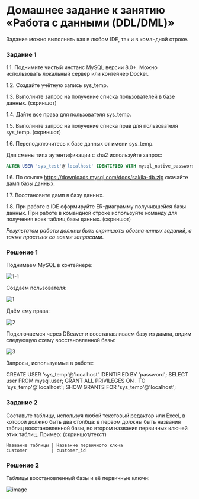# Домашнее задание к занятию «Работа с данными (DDL/DML)»


Задание можно выполнить как в любом IDE, так и в командной строке.

### Задание 1
1.1. Поднимите чистый инстанс MySQL версии 8.0+. Можно использовать локальный сервер или контейнер Docker.

1.2. Создайте учётную запись sys_temp. 

1.3. Выполните запрос на получение списка пользователей в базе данных. (скриншот)

1.4. Дайте все права для пользователя sys_temp. 

1.5. Выполните запрос на получение списка прав для пользователя sys_temp. (скриншот)

1.6. Переподключитесь к базе данных от имени sys_temp.

Для смены типа аутентификации с sha2 используйте запрос: 
```sql
ALTER USER 'sys_test'@'localhost' IDENTIFIED WITH mysql_native_password BY 'password';
```
1.6. По ссылке https://downloads.mysql.com/docs/sakila-db.zip скачайте дамп базы данных.

1.7. Восстановите дамп в базу данных.

1.8. При работе в IDE сформируйте ER-диаграмму получившейся базы данных. При работе в командной строке используйте команду для получения всех таблиц базы данных. (скриншот)

*Результатом работы должны быть скриншоты обозначенных заданий, а также простыня со всеми запросами.*

### Решение 1

Поднимаем MySQL в контейнере:

![1-1](https://github.com/SKA1010/hw_db_2/assets/125235217/0fe68df1-339b-4eba-acb3-1b7d1cce8bb6)

Создаём пользователя:

![1](https://github.com/SKA1010/hw_db_2/assets/125235217/17004188-99e3-4a0b-9354-1f7d453a807a)

Даём ему права:

![2](https://github.com/SKA1010/hw_db_2/assets/125235217/fc0d0a8e-cae7-4609-a846-a4b25177e845)

Подключаемся через DBeaver и восстанавливаем базу из дампа, видим следующую схему восстановленной базы:

![3](https://github.com/SKA1010/hw_db_2/assets/125235217/4756e428-af99-4f85-9ec2-51d0b6690671)

Запросы, используемые в работе:

CREATE USER 'sys_temp'@'localhost' IDENTIFIED BY 'password';
SELECT user FROM mysql.user;
GRANT ALL PRIVILEGES ON *.* TO 'sys_temp'@'localhost';
SHOW GRANTS FOR 'sys_temp'@'localhost';



### Задание 2
Составьте таблицу, используя любой текстовый редактор или Excel, в которой должно быть два столбца: в первом должны быть названия таблиц восстановленной базы, во втором названия первичных ключей этих таблиц. Пример: (скриншот/текст)
```
Название таблицы | Название первичного ключа
customer         | customer_id
```

### Решение 2

Таблицы восстановленный базы и её первичные ключи:

![image](https://github.com/SKA1010/hw_db_2/assets/125235217/f7080b3f-a828-4ec8-ab1f-016b3ab5da83)
